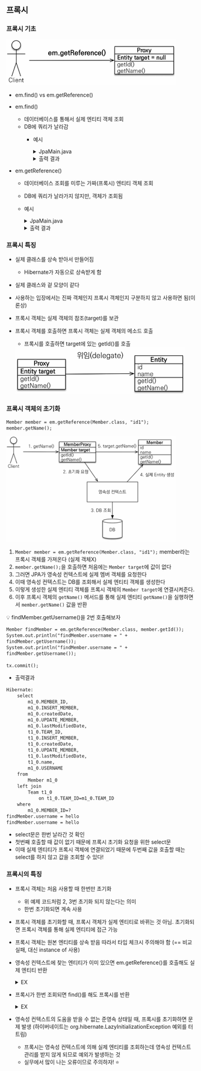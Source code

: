 ## 프록시

### 프록시 기초

<img src="https://github.com/iieunji023/jpa-with-spring-boot-basic/blob/main/images/프록시1.png" width="450">

- em.find() vs em.getReference()
- em.find()
    - 데이터베이스를 통해서 실제 엔티티 객체 조회
    - DB에 쿼리가 날라감
      - 예시
        <details>
          <summary>JpaMain.java</summary>

          ```
          Member member = new Member();
          member.setUsername("hello");
            
          em.persist(member);
            
          em.flush();
          em.clear();
            
          Member findMember = em.find(Member.class, member.getId());
          System.out.println("findMember = " + findMember.getId());
          System.out.println("findMember = " + findMember.getUsername());
            
          tx.commit();
        
          ```

        </details>
        <details>
          <summary>출력 결과</summary>

          ```
          Hibernate: 
          select
          m1_0.MEMBER_ID,
          m1_0.INSERT_MEMBER,
          m1_0.createdDate,
          m1_0.UPDATE_MEMBER,
          m1_0.lastModifiedDate,
          t1_0.TEAM_ID,
          t1_0.INSERT_MEMBER,
          t1_0.createdDate,
          t1_0.UPDATE_MEMBER,
          t1_0.lastModifiedDate,
          t1_0.name,
          m1_0.USERNAME
          from
          Member m1_0
          left join
          Team t1_0
          on t1_0.TEAM_ID=m1_0.TEAM_ID
          where
          m1_0.MEMBER_ID=?
          findMember = 1
          findMember = hello
        
          ```
            
          - DB에서 select문을 통해 조회

        </details>
        
- em.getReference()
  - 데이터베이스 조회를 미루는 가짜(프록시) 엔티티 객체 조회
  - DB에 쿼리가 날라가지 않지만, 객체가 조회됨
  - 예시
    <details>
       <summary>JpaMain.java</summary>
    
       ```
       Member findMember = em.getReference(Member.class, member.getId());
      System.out.println("findMember = " + findMember.getClass());
      System.out.println("findMember.id = " + findMember.getId());
      System.out.println("findMember.username = " + findMember.getUsername());
          
      ```
    
    </details>
    
    <details>
       <summary>출력 결과</summary>
    
       ```
       findMember = class hellojpa.Member$HibernateProxy$SZ5U9vGf
       findMember.id = 1
       Hibernate:
           select
             m1_0.MEMBER_ID,
             m1_0.INSERT_MEMBER,
             m1_0.createdDate,
             m1_0.UPDATE_MEMBER,
             m1_0.lastModifiedDate,
             t1_0.TEAM_ID,
             t1_0.INSERT_MEMBER,
             t1_0.createdDate,
             t1_0.UPDATE_MEMBER,
             t1_0.lastModifiedDate,
             t1_0.name,
             m1_0.USERNAME
           from
             Member m1_0
           left join
             Team t1_0
                  on t1_0.TEAM_ID=m1_0.TEAM_ID
           where
             m1_0.MEMBER_ID=?
             findMember.username = hello
    
       ```
    
       - `indMember.getId()` 가 출력될 때까지는 select문으로 조회하지 않음
       - `getReference()`할 때 `findMember.getId()`를 참조했기 때문!
       - `findMember.getClass()`를 출력해보니 member객체가 아니라 뒤에 $HibernateProxy$라는 것이 붙어있음(아래 설명!)
    
    </details>

### 프록시 특징

- 실제 클래스를 상속 받아서 만들어짐
    - Hibernate가 자동으로 상속받게 함
- 실제 클래스와 겉 모양이 같다
- 사용하는 입장에서는 진짜 객체인지 프록시 객체인지 구분하지 않고 사용하면 됨(이론상)
- 프록시 객체는 실제 객체의 참조(target)를 보관
- 프록시 객체를 호출하면 프록시 객체는 실제 객체의 메소드 호출
    - 프록시를 호출하면 target에 있는 getId()를 호출
	
	<img src="https://github.com/iieunji023/jpa-with-spring-boot-basic/blob/main/images/프록시2.png" width="450">
	
### 프록시 객체의 초기화
```
Member member = em.getReference(Member.class, "id1");
member.getName();
```

<img src="https://github.com/iieunji023/jpa-with-spring-boot-basic/blob/main/images/프록시3.png" width="450">

1. `Member member = em.getReference(Member.class, "id1");` member라는 프록시 객체를 가져온다
(실제 객체X)
2. `member.getName();`을 호출하면 처음에는 `Member target`에 값이 없다
3. 그러면 JPA가 영속성 컨텍스트에 실제 멤버 객체를 요청한다
4. 이때 영속성 컨텍스트는 DB를 조회해서 실제 엔티티 객체를 생성한다
5. 이렇게 생성한 실제 엔티티 객체를 프록시 객체의 `Member target`에 연결시켜준다.
6. 이후 프록시 객체의 `getName()` 메서드를 통해 실제 엔티티 `getName()`을 실행하면서 `member.getName()` 값을 반환

💡 findMember.getUsername()을 2번 호출해보자
```
Member findMember = em.getReference(Member.class, member.getId());
System.out.println("findMember.username = " + findMember.getUsername());
System.out.println("findMember.username = " + findMember.getUsername());

tx.commit();
```
- 출력결과
```
Hibernate: 
    select
        m1_0.MEMBER_ID,
        m1_0.INSERT_MEMBER,
        m1_0.createdDate,
        m1_0.UPDATE_MEMBER,
        m1_0.lastModifiedDate,
        t1_0.TEAM_ID,
        t1_0.INSERT_MEMBER,
        t1_0.createdDate,
        t1_0.UPDATE_MEMBER,
        t1_0.lastModifiedDate,
        t1_0.name,
        m1_0.USERNAME 
    from
        Member m1_0 
    left join
        Team t1_0 
            on t1_0.TEAM_ID=m1_0.TEAM_ID 
    where
        m1_0.MEMBER_ID=?
findMember.username = hello
findMember.username = hello

```

- select문은 한번 날라간 것 확인
- 첫번째 호출할 때 값이 없기 때문에 프록시 초기화 요청을 위한 select문
- 이때 실제 엔티티가 프록시 객체에 연결되었기 때문에 두번째 값을 호출할 때는 select를 하지 않고 값을 조회할 수 있다!

### 프록시의 특징

- 프록시 객체는 처음 사용할 때 한번만 초기화
    - 위 예제 코드처럼 2, 3번 초기화 되지 않는다는 의미
    - 한번 초기화되면 계속 사용
- 프록시 객체를 초기화할 때, 프록시 객체가 실제 엔티티로 바뀌는 것 아님. 초기화되면 프록시 객체를 통해 실제 엔티티에 접근 가능
- 프록시 객체는 원본 엔티티를 상속 받음
따라서 타입 체크시 주의해야 함 (== 비교 실패, 대신 instance of 사용)
- 영속성 컨텍스트에 찾는 엔티티가 이미 있으면 em.getReference()를 호출해도 실제 엔티티 반환
    <details>
		<summary>EX</summary>
		
		- JpaMain.java
        
        ```
        Member member1 = new Member();
        member1.setUsername("member1");
        em.persist(member1);
        
        em.flush();
        em.clear();
        
        Member m1 = em.find(Member.class, member1.getId());
        System.out.println("m1.getClass() = " + m1.getClass());
        
        Member reference = em.getReference(Member.class, member1.getId());
        System.out.println("reference.getClass() = " + reference.getClass());
        
        tx.commit();
        ```
		
		- 출력결과
        
        ```
        m1.getClass() = class hellojpa.Member
        reference.getClass() = class hellojpa.Member
        ```
        
        - 영속성 컨텍스트에 이미 실제 엔티티가 있으면 프록시를 쓸 이유가 없음
        - 성능 최적화 입장에서도 실제 엔티티를 쓰는 것이 훨씬 이점
	</details>
	
- 프록시가 한번 조회되면 find()를 해도 프록시를 반환

	<details>
		<summary>EX</summary>
		
		- JpaMain.java
        
        ```
        Member refMember = em.getReference(Member.class, member1.getId());
        System.out.println("refMember.getClass() = " + refMember.getClass());
        refMember.getUsername();
        
        Member findMember = em.getReference(Member.class, member1.getId());
        System.out.println("findMember.getClass() = " + findMember.getClass());
        
        System.out.println("refMember = findMember: " + (refMember == findMember));
        ```
		
        - 출력결과
		
        ```
        refMember.getClass() = class hellojpa.Member$HibernateProxy$xpBU46xI
        Hibernate: 
            select
                ~~~~
        findMember.getClass() = class hellojpa.Member$HibernateProxy$xpBU46xI
        refMember = findMember: true
        ```
        
        - select문은 돌아가지만 이미 프록시로 만들어졌기 때문에 find()를 한 findMember 객체도 프록시로 생성된다
        - JPA는 `System.out.println("refMember = findMember: " + (refMember == findMember));` 를 true로 만들기 위해 프록시로 생성되었다면 프록시로, 실제 엔티티로 생성되었다면 실제 엔티티로 생성해주는 것
	</details>
	
- 영속성 컨텍스트의 도움을 받을 수 없는 준영속 상태일 때, 프록시를 초기화하면 문제 발생
    (하이버네이트는 org.hibernate.LazyInitializationException 예외를 터트림)
    
    - 프록시는 영속성 컨텍스트에 의해 실제 엔티티를 조회하는데 영속성 컨텍스트 관리를 받지 않게 되므로 예외가 발생하는 것
    - 실무에서 많이 나는 오류이므로 주의하자! ⭐